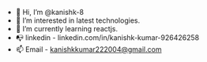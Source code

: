 - 👋 Hi, I’m @kanishk-8
- 👀 I’m interested in latest technologies.
- 🌱 I’m currently learning reactjs.
- 📭 linkedin - linkedin.com/in/kanishk-kumar-926426258
- 📫 Email - kanishkkumar222004@gmail.com

<!---
kanishk-8/kanishk-8 is a ✨ special ✨ repository because its `README.md` (this file) appears on your GitHub profile.
You can click the Preview link to take a look at your changes.
--->
